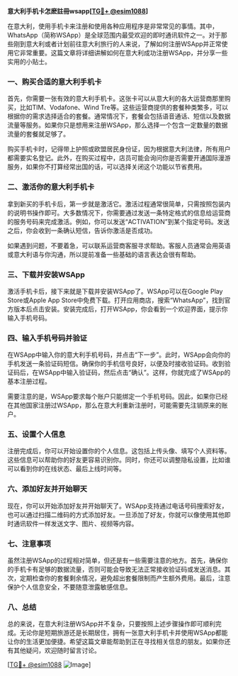 **意大利手机卡怎麽註冊wsapp[[TG💪+ @esim1088](https://t.me/s/esim1088)]**

在意大利，使用手机卡来注册和使用各种应用程序是非常常见的事情。其中，WhatsApp（简称WSApp）是全球范围内最受欢迎的即时通讯软件之一。对于那些刚到意大利或者计划前往意大利旅行的人来说，了解如何注册WSApp并正常使用它非常重要。这篇文章将详细讲解如何在意大利成功注册WSApp，并分享一些实用的小贴士。

### 一、购买合适的意大利手机卡

首先，你需要一张有效的意大利手机卡。这张卡可以从意大利的各大运营商那里购买，比如TIM、Vodafone、Wind Tre等。这些运营商提供的套餐种类繁多，可以根据你的需求选择适合的套餐。通常情况下，套餐会包括语音通话、短信以及数据流量等服务。如果你只是想用来注册WSApp，那么选择一个包含一定数量的数据流量的套餐就足够了。

购买手机卡时，记得带上护照或欧盟居民身份证，因为根据意大利法律，所有用户都需要实名登记。此外，在购买过程中，店员可能会询问你是否需要开通国际漫游服务，如果你不打算经常出国的话，可以选择关闭这个功能以节省费用。

### 二、激活你的意大利手机卡

拿到新买的手机卡后，第一步就是激活它。激活过程通常很简单，只需按照包装内的说明书操作即可。大多数情况下，你需要通过发送一条特定格式的信息给运营商的服务号码来完成激活。例如，你可以发送“ACTIVATION”到某个指定号码。发送之后，你会收到一条确认短信，告诉你激活是否成功。

如果遇到问题，不要着急，可以联系运营商客服寻求帮助。客服人员通常会用英语或意大利语与你沟通，所以提前准备一些基础的语言表达会很有帮助。

### 三、下载并安装WSApp

激活手机卡后，接下来就是下载并安装WSApp了。WSApp可以在Google Play Store或Apple App Store中免费下载。打开应用商店，搜索“WhatsApp”，找到官方版本后点击安装。安装完成后，打开WSApp，你会看到一个欢迎界面，提示你输入手机号码。

### 四、输入手机号码并验证

在WSApp中输入你的意大利手机号码，并点击“下一步”。此时，WSApp会向你的手机发送一条验证码短信。确保你的手机信号良好，以便及时接收验证码。收到验证码后，在WSApp中输入验证码，然后点击“确认”。这样，你就完成了WSApp的基本注册过程。

需要注意的是，WSApp要求每个账户只能绑定一个手机号码。因此，如果你已经在其他国家注册过WSApp，那么在意大利重新注册时，可能需要先注销原来的账户。

### 五、设置个人信息

注册完成后，你可以开始设置你的个人信息。这包括上传头像、填写个人资料等。这些信息可以帮助你的好友更容易识别你。同时，你还可以调整隐私设置，比如谁可以看到你的在线状态、最后上线时间等。

### 六、添加好友并开始聊天

现在，你可以开始添加好友并开始聊天了。WSApp支持通过电话号码搜索好友，也可以通过扫描二维码的方式添加好友。一旦添加了好友，你就可以像使用其他即时通讯软件一样发送文字、图片、视频等内容。

### 七、注意事项

虽然注册WSApp的过程相对简单，但还是有一些需要注意的地方。首先，确保你的手机卡有足够的数据流量，否则可能会导致无法正常接收验证码或发送消息。其次，定期检查你的套餐剩余情况，避免超出套餐限制而产生额外费用。最后，注意保护个人信息安全，不要随意泄露敏感信息。

### 八、总结

总的来说，在意大利注册WSApp并不复杂，只要按照上述步骤操作即可顺利完成。无论你是短期旅游还是长期居住，拥有一张意大利手机卡并使用WSApp都能让你的生活更加便捷。希望这篇文章能帮助到正在寻找相关信息的朋友。如果你还有其他疑问，欢迎随时留言讨论。

[[TG💪+ @esim1088](https://t.me/s/esim1088) ![Image](https://i.postimg.cc/4NQfJmqS/Snipaste-2025-05-13-00-14-12.png)]